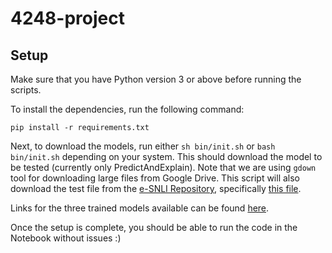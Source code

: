 # 4248-project

## Setup

Make sure that you have Python version 3 or above before running the scripts.

To install the dependencies, run the following command:

```
pip install -r requirements.txt
```

Next, to download the models, run either `sh bin/init.sh` or `bash bin/init.sh` depending on your system. This should download the model to be tested (currently only PredictAndExplain). Note that we are using `gdown` tool for downloading large files from Google Drive. This script will also download the test file from the [e-SNLI Repository](https://github.com/OanaMariaCamburu/e-SNLI), specifically [this file](https://github.com/OanaMariaCamburu/e-SNLI/blob/master/dataset/esnli_test.csv).

Links for the three trained models available can be found [here](https://github.com/OanaMariaCamburu/e-SNLI#trained-models).

Once the setup is complete, you should be able to run the code in the Notebook without issues :)
